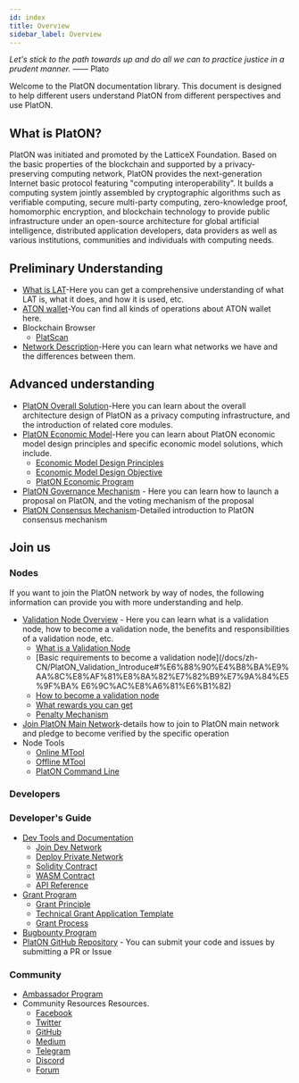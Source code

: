 ```yaml
---
id: index
title: Overview
sidebar_label: Overview
---
```

*Let's stick to the path towards up and do all we can to practice justice in a prudent manner.* —— Plato

Welcome to the PlatON documentation library. This document is designed to help different users understand PlatON from different perspectives and use PlatON.

## What is PlatON?
PlatON was initiated and promoted by the LatticeX Foundation. Based on the basic properties of the blockchain and supported by a privacy-preserving computing network, PlatON provides the next-generation Internet basic protocol featuring "computing interoperability". It builds a computing system jointly assembled by cryptographic algorithms such as verifiable computing, secure multi-party computing, zero-knowledge proof, homomorphic encryption, and blockchain technology to provide public infrastructure under an open-source architecture for global artificial intelligence, distributed application developers, data providers as well as various institutions, communities and individuals with computing needs.

## Preliminary Understanding

- [What is LAT](/docs/zh-CN/lat_introduced)-Here you can get a comprehensive understanding of what LAT is, what it does, and how it is used, etc.
- [ATON wallet](/docs/zh-CN/ATON-user-manual)-You can find all kinds of operations about ATON wallet here.
- Blockchain Browser
  - [PlatScan](https://scan.platon.network/)
- [Network Description](/docs/zh-CN/Network_Description)-Here you can learn what networks we have and the differences between them.
## Advanced understanding

- [PlatON Overall Solution](/docs/zh-CN/PlatON_Overall_Solution)-Here you can learn about the overall architecture design of PlatON as a privacy computing infrastructure, and the introduction of related core modules.
- [PlatON Economic Model](/docs/zh-CN/Economic_Model)-Here you can learn about PlatON economic model design principles and specific economic model solutions, which include.
   - [Economic Model Design Principles](/docs/zh-CN/Economic_Model#%E5%85%AC%E9%93%BE%E8%AE%BE%E8%AE%A1%E5%8E%9F%E5%88%99)
   - [Economic Model Design Objective](/docs/zh-CN/Economic_Model#platon%E7%9A%84%E7%BB%8F%E6%B5%8E%E8%AE%BE%E8%AE%A1%E7%9B%AE%E6%A0%87)
   - [PlatON Economic Program](/docs/zh-CN/Economic_Model#platon%E7%9A%84%E7%BB%8F%E6%B5%8E%E6%96%B9%E6%A1%88)
- [PlatON Governance Mechanism](/docs/zh-CN/PlatON_Governance_Solution) - Here you can learn how to launch a proposal on PlatON, and the voting mechanism of the proposal
- [PlatON Consensus Mechanism](/docs/zh-CN/PlatON_Solution)-Detailed introduction to PlatON consensus mechanism

## Join us

### Nodes
If you want to join the PlatON network by way of nodes, the following information can provide you with more understanding and help.
 - [Validation Node Overview](/docs/zh-CN/PlatON_Validation_Introduce) - Here you can learn what is a validation node, how to become a validation node, the benefits and responsibilities of a validation node, etc.
   - [What is a Validation Node](/docs/zh-CN/PlatON_Validation_Introduce#%E4%BB%80%E4%B9%88%E6%98%AF%E9%AA%8C%E8%AF%81%E8%8A%82%E7%82%B9)
   - [Basic requirements to become a validation node](/docs/zh-CN/PlatON_Validation_Introduce#%E6%88%90%E4%B8%BA%E9%AA%8C%E8%AF%81%E8%8A%82%E7%82%B9%E7%9A%84%E5%9F%BA% E6%9C%AC%E8%A6%81%E6%B1%82)
   - [How to become a validation node](/docs/zh-CN/PlatON_Validation_Introduce#%E5%A6%82%E4%BD%95%E6%88%90%E4%B8%BA%E9%AA%8C%E8%AF%81%E8%8A%82%E7%82%B9)
   - [What rewards you can get](/docs/zh-CN/PlatON_Validation_Introduce#%E5%A6%82%E4%BD%95%E6%88%90%E4%B8%BA%E9%AA%8C%E8%AF%81%E8%8A%82%E7%82%B9)
   - [Penalty Mechanism](/docs/zh-CN/PlatON_Validation_Introduce#%E5%93%AA%E4%BA%9B%E8%A1%8C%E4%B8%BA%E4%BC%9A%E8%A2%AB%E5%A4%84%E7%BD%9A)
 - [Join PlatON Main Network](/docs/zh-CN/Become_PlatON_Main_Verification)-details how to join to PlatON main network and pledge to become verified by the specific operation
 - Node Tools
   - [Online MTool](/docs/zh-CN/OnLine_MTool_Manual)
   - [Offline MTool](/docs/zh-CN/OffLine_MTool_Manual)
   - [PlatON Command Line](/docs/zh-CN/Command_Line_Tools)

### Developers

### Developer's Guide

- [Dev Tools and Documentation](/docs/zh-CN/PlatON_Overview_DevGuide)
  - [Join Dev Network](/docs/zh-CN/Become_PlatON_Dev_Verification)
  - [Deploy Private Network](/docs/zh-CN/Build_Private_Chain)
  - [Solidity Contract](/docs/zh-CN/Solidity_Dev_Manual)
  - [WASM Contract](/docs/zh-CN/Wasm_Operation_Principle)
  - [API Reference](/docs/zh-CN/Python_SDK)
- [Grant Program](https://forum.latticex.foundation/t/topic/1092)
  - [Grant Principle](https://forum.latticex.foundation/t/topic/4128)
  - [Technical Grant Application Template](https://forum.latticex.foundation/t/topic/4126)
  - [Grant Process](https://forum.latticex.foundation/t/topic/4129)
- [Bugbounty Program](https://slowmist.io/platon/index.html?utm_source=index&utm_medium=cpc&utm_campaign=platon)
- [PlatON GitHub Repository](https://github.com/PlatONnetwork) - You can submit your code and issues by submitting a PR or Issue

### Community

- [Ambassador Program](https://forum.latticex.foundation/t/topic/4246)
- Community Resources Resources.
  - [Facebook](https://www.facebook.com/PlatONNetwork/)
  - [Twitter](https://twitter.com/PlatON_Network)
  - [GitHub](https://github.com/PlatONnetwork)
  - [Medium](https://medium.com/platon-network)
  - [Telegram](https://t.me/PlatONNetworkCN)
  - [Discord](https://discord.com/invite/jAjFzJ3Cff)
  - [Forum](https://forum.latticex.foundation/)
